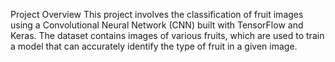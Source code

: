 Project Overview
This project involves the classification of fruit images using a Convolutional Neural Network (CNN) built with TensorFlow and Keras. The dataset contains images of various fruits, which are used to train a model that can accurately identify the type of fruit in a given image.
